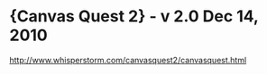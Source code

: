 <!--
id: 2711595438
link: http://kevinisom.info/post/2711595438/canvas-quest-2-v-2-0-dec-14-2010
slug: canvas-quest-2-v-2-0-dec-14-2010
date: Wed Jan 12 2011 23:34:23 GMT+1300 (NZDT)
raw: {"blog_name":"kevinisom","id":2711595438,"post_url":"http://kevinisom.info/post/2711595438/canvas-quest-2-v-2-0-dec-14-2010","slug":"canvas-quest-2-v-2-0-dec-14-2010","type":"link","date":"2011-01-12 10:34:23 GMT","timestamp":1294828463,"state":"published","format":"html","reblog_key":"333ih3RS","tags":[],"short_url":"http://tmblr.co/Zw68Yy2Xdwck","highlighted":[],"feed_item":"http://www.whisperstorm.com/canvasquest2/canvasquest.html","from_feed_id":"650234","note_count":0,"title":"{Canvas Quest 2} - v 2.0 Dec 14, 2010","url":"http://www.whisperstorm.com/canvasquest2/canvasquest.html","description":""}
publish: 2011-01-012
tags: 
title: {Canvas Quest 2} - v 2.0 Dec 14, 2010
-->


{Canvas Quest 2} - v 2.0 Dec 14, 2010
=====================================

<http://www.whisperstorm.com/canvasquest2/canvasquest.html>

